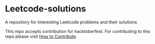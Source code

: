 # Leetcode-solutions
A repository for Interesting Leetcode problems and their solutions

This repo accepts contribution for hacktoberfest.
For contributing to this repo please visit [How to Contribute](/CONTRIBUTE.md).